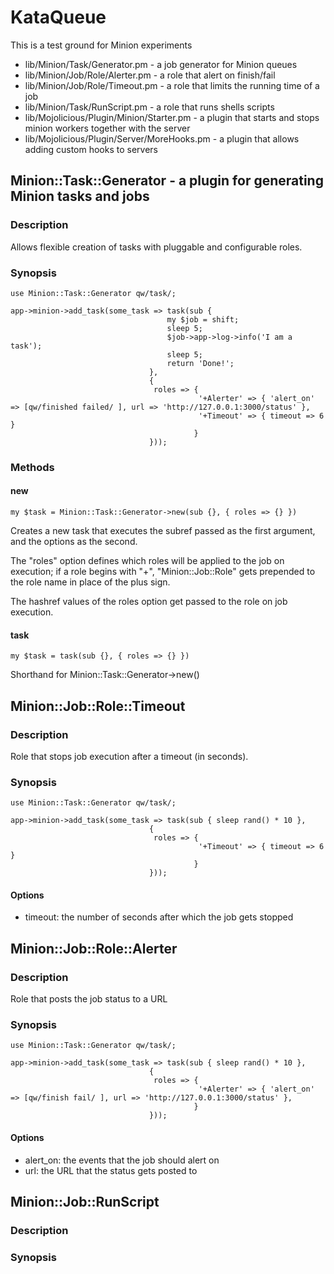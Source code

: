 # KataQueue

This is a test ground for Minion experiments

- lib/Minion/Task/Generator.pm - a job generator for Minion queues 
- lib/Minion/Job/Role/Alerter.pm - a role that alert on finish/fail
- lib/Minion/Job/Role/Timeout.pm - a role that limits the running time of a job
- lib/Minion/Task/RunScript.pm - a role that runs shells scripts
- lib/Mojolicious/Plugin/Minion/Starter.pm - a plugin that starts and stops minion workers together with the server
- lib/Mojolicious/Plugin/Server/MoreHooks.pm - a plugin that allows adding custom hooks to servers

## Minion::Task::Generator - a plugin for generating Minion tasks and jobs 

### Description

Allows flexible creation of tasks with pluggable and configurable roles. 

### Synopsis

    use Minion::Task::Generator qw/task/;

    app->minion->add_task(some_task => task(sub {
                                       my $job = shift;
                                       sleep 5;
                                       $job->app->log->info('I am a task');
                                       sleep 5;
                                       return 'Done!';
                                   },
                                   {
                                    roles => {
                                              '+Alerter' => { 'alert_on' => [qw/finished failed/ ], url => 'http://127.0.0.1:3000/status' },
                                              '+Timeout' => { timeout => 6 }
                                             }
                                   }));



### Methods

#### new

    my $task = Minion::Task::Generator->new(sub {}, { roles => {} })

Creates a new task that executes the subref passed as the first argument, and the options as the second.

The "roles" option defines which roles will be applied to the job on execution; if a role begins with "+", "Minion::Job::Role" gets prepended to the role name in place of the plus sign.

The hashref values of the roles option get passed to the role on job execution. 

#### task

    my $task = task(sub {}, { roles => {} })

Shorthand for Minion::Task::Generator->new()

## Minion::Job::Role::Timeout

### Description

Role that stops job execution after a timeout (in seconds).

### Synopsis

    use Minion::Task::Generator qw/task/;

    app->minion->add_task(some_task => task(sub { sleep rand() * 10 },
                                   {
                                    roles => {
                                              '+Timeout' => { timeout => 6 }
                                             }
                                   }));

#### Options

- timeout: the number of seconds after which the job gets stopped

## Minion::Job::Role::Alerter

### Description

Role that posts the job status to a URL

### Synopsis

    use Minion::Task::Generator qw/task/;

    app->minion->add_task(some_task => task(sub { sleep rand() * 10 },
                                   {
                                    roles => {
                                              '+Alerter' => { 'alert_on' => [qw/finish fail/ ], url => 'http://127.0.0.1:3000/status' },
                                             }
                                   }));
#### Options

- alert_on: the events that the job should alert on
- url: the URL that the status gets posted to

## Minion::Job::RunScript

### Description

### Synopsis
